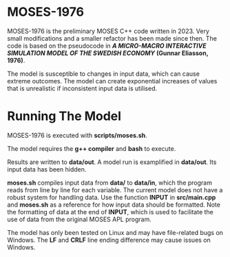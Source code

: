 # MOSES-1976
MOSES-1976 is the preliminary MOSES C++ code written in 2023. Very small modifications and a smaller refactor has been made since then. The code is based on the pseudocode in **_A MICRO-MACRO INTERACTIVE SIMULATION MODEL OF THE SWEDISH ECONOMY_ (Gunnar Eliasson, 1976)**.

The model is susceptible to changes in input data, which can cause extreme outcomes. The model can create exponential increases of values that is unrealistic if inconsistent input data is utilised.

# Running The Model
MOSES-1976 is executed with **scripts/moses.sh**.

The model requires the **g++ compiler** and **bash** to execute.

Results are written to **data/out**. A model run is examplified in **data/out**. Its input data has been hidden.

**moses.sh** compiles input data from **data/** to **data/in**, which the program reads from line by line for each variable. The current model does not have a robust system for handling data. Use the function **INPUT** in **src/main.cpp** and **moses.sh** as a reference for how input data should be formatted. Note the formatting of data at the end of **INPUT**, which is used to facilitate the use of data from the original MOSES APL program.

The model has only been tested on Linux and may have file-related bugs on Windows. The **LF** and **CRLF** line ending difference may cause issues on Windows.
